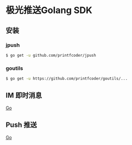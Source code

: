 # 极光推送Golang SDK

## 安装

### jpush

```bash
$ go get -u github.com/printfcoder/jpush
```

### goutils

```bash
$ go get -u https://github.com/printfcoder/goutils/...
```


## IM 即时消息

[Go][IM]

## Push 推送


[Go][Push]



[IM]: /im/
[Push]: /Push/
